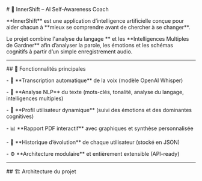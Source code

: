 \# 🧩 InnerShift – AI Self-Awareness Coach



\*\*InnerShift\*\* est une application d’intelligence artificielle conçue pour aider chacun à \*\*mieux se comprendre avant de chercher à se changer\*\*.  

Le projet combine l'analyse du langage *\* et les \*\*Intelligences Multiples de Gardner\*\* afin d’analyser la parole, les émotions et les schémas cognitifs à partir d’un simple enregistrement audio.  



---



\## 🚀 Fonctionnalités principales



\- 🎤 \*\*Transcription automatique\*\* de la voix (modèle OpenAI Whisper)

\- 🧠 \*\*Analyse NLP\*\* du texte (mots-clés, tonalité, analyse du langage, intelligences multiples)

\- 👤 \*\*Profil utilisateur dynamique\*\* (suivi des émotions et des dominantes cognitives)

\- 📊 \*\*Rapport PDF interactif\*\* avec graphiques et synthèse personnalisée

\- 🔄 \*\*Historique d’évolution\*\* de chaque utilisateur (stocké en JSON)

\- ⚙️ \*\*Architecture modulaire\*\* et entièrement extensible (API-ready)



---



\## 🏗️ Architecture du projet





